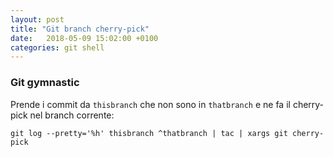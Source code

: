 ```yaml
---
layout: post
title: "Git branch cherry-pick"
date:   2018-05-09 15:02:00 +0100
categories: git shell
---
```


### Git gymnastic

Prende i commit da `thisbranch` che non sono in `thatbranch` e ne fa il cherry-pick nel 
branch corrente:

    git log --pretty='%h' thisbranch ^thatbranch | tac | xargs git cherry-pick 
